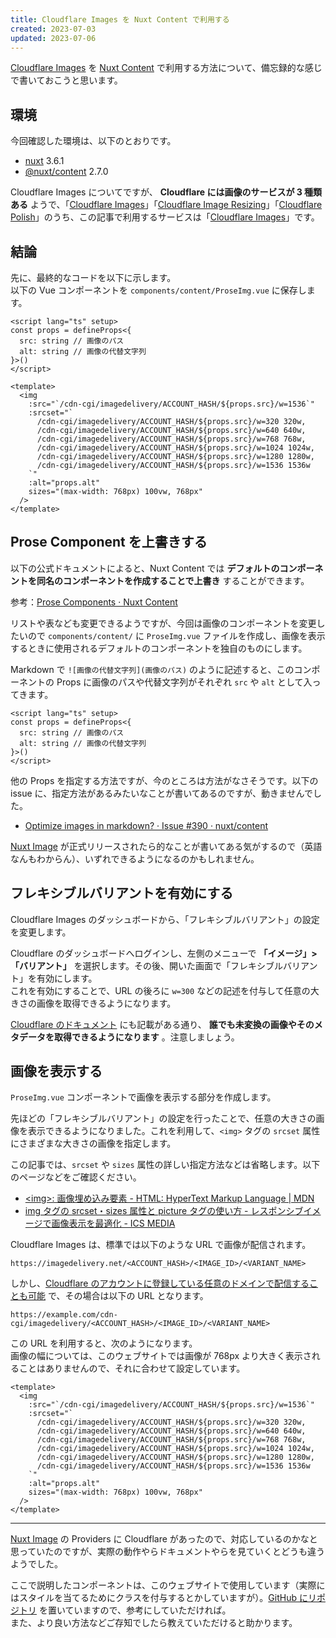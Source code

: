 ```yaml
---
title: Cloudflare Images を Nuxt Content で利用する
created: 2023-07-03
updated: 2023-07-06
---
```


[Cloudflare Images](https://developers.cloudflare.com/images/cloudflare-images/) を [Nuxt Content](https://content.nuxtjs.org/) で利用する方法について、備忘録的な感じで書いておこうと思います。

## 環境

今回確認した環境は、以下のとおりです。

- [nuxt](https://www.npmjs.com/package/nuxt) 3.6.1
- [@nuxt/content](https://www.npmjs.com/package/@nuxt/content) 2.7.0

Cloudflare Images についてですが、 **Cloudflare には画像のサービスが 3 種類ある** ようで、「[Cloudflare Images](https://developers.cloudflare.com/images/cloudflare-images/)」「[Cloudflare Image Resizing](https://developers.cloudflare.com/images/image-resizing/)」「[Cloudflare Polish](https://developers.cloudflare.com/images/polish/)」のうち、この記事で利用するサービスは「[Cloudflare Images](https://developers.cloudflare.com/images/cloudflare-images/)」です。

## 結論

先に、最終的なコードを以下に示します。  
以下の Vue コンポーネントを `components/content/ProseImg.vue` に保存します。

```vue
<script lang="ts" setup>
const props = defineProps<{
  src: string // 画像のパス
  alt: string // 画像の代替文字列
}>()
</script>

<template>
  <img
    :src="`/cdn-cgi/imagedelivery/ACCOUNT_HASH/${props.src}/w=1536`"
    :srcset="`
      /cdn-cgi/imagedelivery/ACCOUNT_HASH/${props.src}/w=320 320w,
      /cdn-cgi/imagedelivery/ACCOUNT_HASH/${props.src}/w=640 640w,
      /cdn-cgi/imagedelivery/ACCOUNT_HASH/${props.src}/w=768 768w,
      /cdn-cgi/imagedelivery/ACCOUNT_HASH/${props.src}/w=1024 1024w,
      /cdn-cgi/imagedelivery/ACCOUNT_HASH/${props.src}/w=1280 1280w,
      /cdn-cgi/imagedelivery/ACCOUNT_HASH/${props.src}/w=1536 1536w
    `"
    :alt="props.alt"
    sizes="(max-width: 768px) 100vw, 768px"
  />
</template>
```

## Prose Component を上書きする

以下の公式ドキュメントによると、Nuxt Content では **デフォルトのコンポーネントを同名のコンポーネントを作成することで上書き** することができます。

参考：[Prose Components · Nuxt Content](https://content.nuxtjs.org/api/components/prose)

リストや表なども変更できるようですが、今回は画像のコンポーネントを変更したいので `components/content/` に `ProseImg.vue` ファイルを作成し、画像を表示するときに使用されるデフォルトのコンポーネントを独自のものにします。

Markdown で `![画像の代替文字列](画像のパス)` のように記述すると、このコンポーネントの Props に画像のパスや代替文字列がそれぞれ `src` や `alt` として入ってきます。

```vue
<script lang="ts" setup>
const props = defineProps<{
  src: string // 画像のパス
  alt: string // 画像の代替文字列
}>()
</script>
```

他の Props を指定する方法ですが、今のところは方法がなさそうです。以下の issue に、指定方法があるみたいなことが書いてあるのですが、動きませんでした。

- [Optimize images in markdown? · Issue #390 · nuxt/content](https://github.com/nuxt/content/issues/390)

[Nuxt Image](https://image.nuxtjs.org/) が正式リリースされたら的なことが書いてある気がするので（英語なんもわからん）、いずれできるようになるのかもしれません。

## フレキシブルバリアントを有効にする

Cloudflare Images のダッシュボードから、「フレキシブルバリアント」の設定を変更します。

Cloudflare のダッシュボードへログインし、左側のメニューで **「イメージ」>「バリアント」** を選択します。その後、開いた画面で「フレキシブルバリアント」を有効にします。  
これを有効にすることで、URL の後ろに `w=300` などの記述を付与して任意の大きさの画像を取得できるようになります。

[Cloudflare のドキュメント](https://developers.cloudflare.com/images/cloudflare-images/transform/flexible-variants/) にも記載がある通り、 **誰でも未変換の画像やそのメタデータを取得できるようになります** 。注意しましょう。

## 画像を表示する

`ProseImg.vue` コンポーネントで画像を表示する部分を作成します。

先ほどの「フレキシブルバリアント」の設定を行ったことで、任意の大きさの画像を表示できるようになりました。これを利用して、`<img>` タグの `srcset` 属性にさまざまな大きさの画像を指定します。

この記事では、`srcset` や `sizes` 属性の詳しい指定方法などは省略します。以下のページなどをご確認ください。

- [\<img\>: 画像埋め込み要素 - HTML: HyperText Markup Language | MDN](https://developer.mozilla.org/ja/docs/Web/HTML/Element/img)
- [img タグの srcset・sizes 属性と picture タグの使い方 - レスポンシブイメージで画像表示を最適化 - ICS MEDIA](https://ics.media/entry/13324/)

Cloudflare Images は、標準では以下のような URL で画像が配信されます。

```
https://imagedelivery.net/<ACCOUNT_HASH>/<IMAGE_ID>/<VARIANT_NAME>
```

しかし、[Cloudflare のアカウントに登録している任意のドメインで配信することも可能](https://developers.cloudflare.com/images/cloudflare-images/serve-images/serve-images-custom-domains/) で、その場合は以下の URL となります。

```
https://example.com/cdn-cgi/imagedelivery/<ACCOUNT_HASH>/<IMAGE_ID>/<VARIANT_NAME>
```

この URL を利用すると、次のようになります。  
画像の幅については、このウェブサイトでは画像が 768px より大きく表示されることはありませんので、それに合わせて設定しています。

```vue
<template>
  <img
    :src="`/cdn-cgi/imagedelivery/ACCOUNT_HASH/${props.src}/w=1536`"
    :srcset="`
      /cdn-cgi/imagedelivery/ACCOUNT_HASH/${props.src}/w=320 320w,
      /cdn-cgi/imagedelivery/ACCOUNT_HASH/${props.src}/w=640 640w,
      /cdn-cgi/imagedelivery/ACCOUNT_HASH/${props.src}/w=768 768w,
      /cdn-cgi/imagedelivery/ACCOUNT_HASH/${props.src}/w=1024 1024w,
      /cdn-cgi/imagedelivery/ACCOUNT_HASH/${props.src}/w=1280 1280w,
      /cdn-cgi/imagedelivery/ACCOUNT_HASH/${props.src}/w=1536 1536w
    `"
    :alt="props.alt"
    sizes="(max-width: 768px) 100vw, 768px"
  />
</template>
```

---

[Nuxt Image](https://image.nuxtjs.org/) の Providers に Cloudflare があったので、対応しているのかなと思っていたのですが、実際の動作やらドキュメントやらを見ていくとどうも違うようでした。

ここで説明したコンポーネントは、このウェブサイトで使用しています（実際にはスタイルを当てるためにクラスを付与するとかしていますが）。[GitHub にリポジトリ](https://github.com/Hiratake/hiratake-web) を置いていますので、参考にしていただければ。  
また、より良い方法などご存知でしたら教えていただけると助かります。
